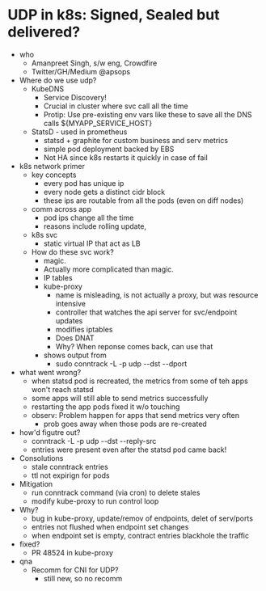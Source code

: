 # UDP in k8s: Signed, Sealed but delivered?

* who
  * Amanpreet Singh, s/w eng, Crowdfire
  * Twitter/GH/Medium @apsops
* Where do we use udp?
  * KubeDNS
    * Service Discovery!
    * Crucial in cluster where svc call all the time
    * Protip:  Use pre-existing env vars like these to save all the DNS calls ${MYAPP\_SERVICE\_HOST} 
  * StatsD - used in prometheus
    * statsd + graphite for custom business and serv metrics
    * simple pod deployment backed by EBS
    * Not HA since k8s restarts it quickly in case of fail
* k8s network primer
  * key concepts
    * every pod has unique ip
    * every node gets a distinct cidr block
    * these ips are routable from all the pods (even on diff nodes)
  * comm across app
    * pod ips change all the time
    * reasons include rolling update, 
  * k8s svc
    * static virtual IP that act as LB
  * How do these svc work?
    * magic.
    * Actually more complicated than magic.
    * IP tables
    * kube-proxy
      * name is misleading, is not actually a proxy, but was resource intensive
      * controller that watches the api server for svc/endpoint updates
      * modifies iptables
      * Does DNAT
      * Why?  When reponse comes back, can use that
    * shows output from
      * sudo conntrack -L -p udp --dst <ip> --dport
* what went wrong?
  * when statsd pod is recreated, the metrics from some of teh apps won't reach statsd
  * some apps will still able to send metrics successfully
  * restarting the app pods fixed it w/o touching
  * observ:  Problem happen for apps that send metrics very often
    * prob goes away when those pods are re-created
* how'd figutre out?
  * conntrack -L -p udp --dst <ip> --reply-src <same ip>
  * entries were present even after the statsd pod came back!
* Consolutions
  * stale conntrack entries
  * ttl not expirign for pods
* Mitigation
  * run conntrack command (via cron) to delete stales
  * modify kube-proxy to run control loop
* Why?
  * bug in kube-proxy, update/remov of endpoints, delet of serv/ports
  * entries not flushed when endpoint set changes
  * when endpoint set is empty, contract entries blackhole the traffic
* fixed?
  * PR 48524 in kube-proxy
* qna
  * Recomm for CNI for UDP?
    * still new, so no recomm

